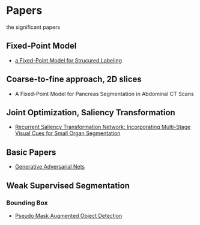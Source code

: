 # Papers
the significant papers 

## Fixed-Point Model
+ [a Fixed-Point Model for Strucured Labeling](http://proceedings.mlr.press/v28/li13b.pdf )
## Coarse-to-fine approach, 2D slices
+ A Fixed-Point Model for Pancreas Segmentation in Abdominal CT Scans
## Joint Optimization, Saliency Transformation
+ [Recurrent Saliency Transformation Network: Incorporating Multi-Stage Visual Cues for Small Organ Segmentation](http://www.cs.jhu.edu/~alanlab/Pubs18/yu2018recurrent.pdf)



## Basic Papers
+ [Generative Adversarial Nets](https://arxiv.org/pdf/1406.2661v1.pdf)



## Weak Supervised Segmentation
### Bounding Box
+ [Pseudo Mask Augmented Object Detection](https://arxiv.org/pdf/1803.05858.pdf)

